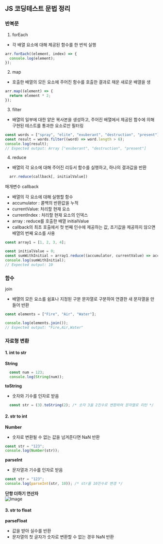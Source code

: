 ## JS 코딩테스트 문법 정리

### 반복문
1. forEach
- 각 배열 요소에 대해 제공된 함수를 한 번씩 실행
```javascript
arr.forEach((element, index) => {
  console.log(element);
});
```
2. map
- 호출한 배열의 모든 요소에 주어진 함수를 호출한 결과로 채운 새로운 배열을 생
```javascript
arr.map((element) => {
  return element * 2;
});
```

3. filter
- 배열의 일부에 대한 얕은 복사본을 생성하고, 주어진 배열에서 제공된 함수에 의해 구현된 테스트를 통과한 요소로만 필터링
```javascript
const words = ["spray", "elite", "exuberant", "destruction", "present"];
const result = words.filter((word) => word.length > 6);
console.log(result);
// Expected output: Array ["exuberant", "destruction", "present"]
```

4. reduce
- 배열의 각 요소에 대해 주어진 리듀서 함수를 실행하고, 하나의 결과값을 반환
```javascript
  arr.reduce(callback[, initialValue])
```

매개변수
callback
- 배열의 각 요소에 대해 실행할 함수
- accumulator : 콜백의 반환값을 누적
- currentValue: 처리할 현재 요소
- currentIndex : 처리할 현재 요소의 인덱스
- array : reduce를 호출한 배열
initialValue
- callback의 최초 호출에서 첫 번째 인수에 제공하는 값, 초기값을 제공하지 않으면 배열의  번째 요소를 사용

```javascript
const array1 = [1, 2, 3, 4];

const initialValue = 0;
const sumWithInitial = array1.reduce((accumulator, currentValue) => accumulator + currentValue, initialValue,);
console.log(sumWithInitial);
// Expected output: 10
```

### 함수
join
- 배열의 모든 요소를 쉼표나 지정된 구분 문자열로 구분하여 연결한 새 문자열을 만들어 반환
```javascript
const elements = ["Fire", "Air", "Water"];

console.log(elements.join());
// Expected output: "Fire,Air,Water"
```

### 자료형 변환
#### 1. int to str  
**String**
```javascript
  const num = 123;
  console.log(String(num));
```

**toString**
- 숫자와 기수를 인자로 받음
```javascript
  const str = (3).toString(2); /* 숫자 3을 2진수로 변환하여 문자열로 리턴 */
```

#### 2. str to int  
**Number**
- 숫자로 변환될 수 없는 값을 넘겨준다면 NaN 반환
```javascript
const str = "123";
console.log(Number(str));
```

**parseInt**
- 문자열과 기수를 인자로 받음
```javascript
const str = "123";
console.log(parseInt(str, 10)); /* str을 10진수로 변경 */
```

**단항 더하기 연산자**  
![Image](https://github.com/user-attachments/assets/6ae4050c-551e-44f2-a8e1-63fda576d36a)

#### 3. str to float  
**parseFloat**
- 값을 받아 실수를 반환
- 문자열의 첫 글자가 숫자로 변환할 수 없는 경우 NaN 반환
  
